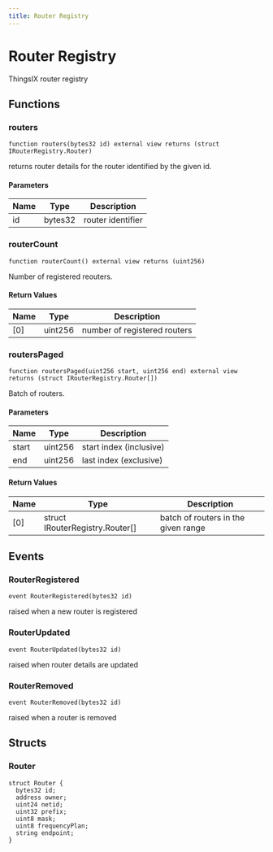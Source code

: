 ```yaml
---
title: Router Registry
---
```

# Router Registry
 ThingsIX router registry

## Functions

### routers

```solidity
function routers(bytes32 id) external view returns (struct IRouterRegistry.Router)
```

returns router details for the router identified by the given id.

#### Parameters

| Name | Type | Description |
| ---- | ---- | ----------- |
| id | bytes32 | router identifier |

### routerCount

```solidity
function routerCount() external view returns (uint256)
```

Number of registered reouters.

#### Return Values

| Name | Type | Description |
| ---- | ---- | ----------- |
| [0] | uint256 | number of registered routers |
### routersPaged

```solidity
function routersPaged(uint256 start, uint256 end) external view returns (struct IRouterRegistry.Router[])
```

Batch of routers.

#### Parameters

| Name | Type | Description |
| ---- | ---- | ----------- |
| start | uint256 | start index (inclusive) |
| end | uint256 | last index (exclusive) |

#### Return Values

| Name | Type | Description |
| ---- | ---- | ----------- |
| [0] | struct IRouterRegistry.Router[] | batch of routers in the given range |

## Events

### RouterRegistered

```solidity
event RouterRegistered(bytes32 id)
```

raised when a new router is registered

### RouterUpdated

```solidity
event RouterUpdated(bytes32 id)
```

raised when router details are updated

### RouterRemoved

```solidity
event RouterRemoved(bytes32 id)
```

raised when a router is removed

## Structs

### Router

```solidity
struct Router {
  bytes32 id;
  address owner;
  uint24 netid;
  uint32 prefix;
  uint8 mask;
  uint8 frequencyPlan;
  string endpoint;
}
```

